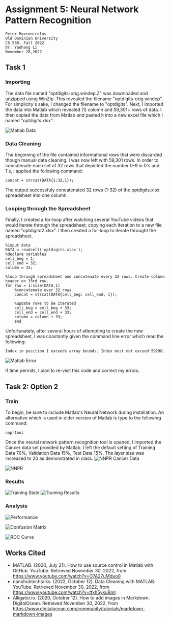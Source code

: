 # Assignment 5: Neural Network Pattern Recognition

    Peter Mavronicolas
    Old Dominion University
    CS 580, Fall 2022
    Dr. Yaohang Li
    November 28,2022

## Task 1
### Importing
The data file named "optdigits-orig.windep.Z" was downloaded and unzipped using WinZip. This revealed the filename 
"optdigits-orig.windep". For simplicity's sake, I changed the filename to "optdigits". Next, I 
imported the data into Matlab which revealed (1) column and 59,301+ rows of data. I then copied the data from 
Matlab and pasted it into a new excel file which I named "optdigits.xlsx".

![](Matlab_data.png "Matlab Data")
### Data Cleaning
The beginning of the file contained informational rows that were discarded though manual data cleaning. I was now 
left with 59,301 rows. In order to concatenate each set of 32 rows that depicted the number 0-9 in 0's and 1's, I
applied the following command:
```commandline
concat = strcat(DATA{1:32,1});
```
The output successfuly concatenated 32 rows (1-32) of the optdigits.xlsx spreadsheet into one column.

### Looping through the Spreadsheet
Finally, I created a for-loop after watching several YouTube videos that would iterate through the spreadsheet;
copying each iteration to a new file named "optdigitd2.xlsx". I then created a for-loop to iterate throught the spreadsheet. 
```commandline
%input data
DATA = readcell('optdigits.xlsx');
%declare variables
cell_beg = 1;
cell_end = 32;
column = 33;

%loop through spreadsheet and concatenate every 32 rows. Create column header on 33rd row.
for row = 1:size(DATA,1)
    %concatenate ever 32 rows
    concat = strcat(DATA{cell_beg: cell_end, 1});
    
    %update rows to be iterated
    cell_beg = cell_beg + 33;
    cell_end = cell_end + 33;
    column = column + 33;
    end
```

Unfortunately, after several hours of attempting to
create the new spreadsheet, I was constantly given the command line error which read the following:
```commandline
Index in position 1 exceeds array bounds. Index must not exceed 59298.
```
![](Matlab_error.png "Matlab Error")

If time permits, I plan to re-visit this code and correct my errors.

## Task 2: Option 2
### Train
To begin, be sure to include Matlab's Neural Network during installation. An alternative which is 
used in older version of Matlab is type to the following command:
```commandline
nnprtool
```
Once the neural network pattern recognition tool is opened, I imported the Cancer data set provided
by Matlab. I left the default setting of Training Data 70%, Validation Data 15%, Test Data 15%. The
layer size was increased to 20 as demonstrated in class.
![](nnpr_cancer_data.png "NNPR Cancer Data")

![](nnpr.png "NNPR")

### Results
![](training_state.png "Training State")
![](training_results.png "Training Results")
### Analysis
![](performance.png "Performance")

![](confusion_matrix.png "Confusion Matrix")

![](roc_curve.png "ROC Curve")

## Works Cited
* MATLAB. (2020, July 21). How to use source control in Matlab with GitHub. YouTube. Retrieved November 30, 2022, from https://www.youtube.com/watch?v=O7A27uMduo0 
* nanohubtechtalks. (2022, October 12). Data Cleaning with MATLAB. YouTube. Retrieved November 30, 2022, from https://www.youtube.com/watch?v=tfxh5ykuBmI 
* Alligator.io. (2020, October 12). How to add images in Markdown. DigitalOcean. Retrieved November 30, 2022, from https://www.digitalocean.com/community/tutorials/markdown-markdown-images 